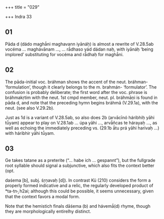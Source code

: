 +++
title = "029"

+++
Indra 33


## 01
Pāda d (dádo maghā́ni maghavann iyānáḥ) is almost a rewrite of V.28.5ab vocéma … maghávānam …, … rā́dhaso yád dádan naḥ, with iyānáḥ ‘being implored’ substituting for vocéma and rā́dhaḥ for maghā́ni.


## 02
The pāda-initial voc. bráhman shows the accent of the neut. bráhman- ‘formulation’, though it clearly belongs to the m. brahmán- ‘formulator’. The confusion is probably deliberate; the first word after the voc. phrase is bráhmakṛtim with the neut. 1st cmpd member, neut. pl. bráhmāṇi is found in pāda d, and note that the preceding hymn begins bráhmā (V.29.1a), with the neut. (see also V.29.2b).

Just as 1d is a variant of V.28.5ab, so also does 2b (arvācīnó háribhiḥ yāhi tū́yam) appear to play on V.28.1ab … úpa yāhi …, arvā́ñcas te hárayaḥ …, as well as echoing the immediately preceding vs. (29.1b ā́tu prá yāhi harivaḥ …) with háribhir yāhi tū́yam.


## 03
Ge takes tatane as a preterite (“… habe ich … gespannt”), but the fullgrade root syllable should signal a subjunctive, which also fits the context better (opt.

daśema [b], subj. śṛṇavaḥ [d]). In contrast Kü (210) considers the form a properly formed indicative and a relic, the regularly developed product of *ta-tn-̥ h2ai; although this could be possible, it seems unnecessary, given that the context favors a modal form.

Note that the hemistich finals dāśema (b) and hávemā́(d) rhyme, though they are morphologically entirelhy distinct.
